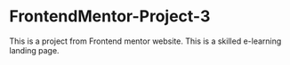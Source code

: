 # FrontendMentor-Project-3
This is a project from Frontend mentor website. This is a skilled e-learning landing page.
